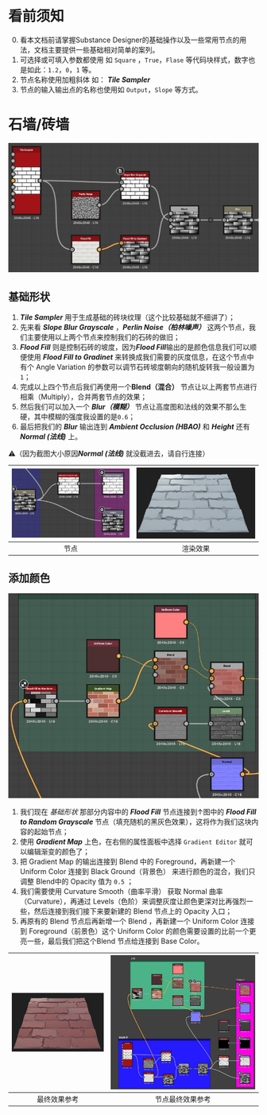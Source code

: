 # 看前须知
0. 看本文档前请掌握Substance Designer的基础操作以及一些常用节点的用法，文档主要提供一些基础相对简单的案列。
1. 可选择或可填入参数都使用 如 `Square` ，`True`，`Flase` 等代码块样式，数字也是如此：`1.2`，`0`，`1` 等。
2. 节点名称使用加粗斜体 如： ***Tile Sampler***
3. 节点的输入输出点的名称也使用如 `Output`，`Slope` 等方式。

# 石墙/砖墙

![image](./images/Aan1.jpg)

## 基础形状

1. ***Tile Sampler*** 用于生成基础的砖块纹理（这个比较基础就不细讲了）；
2. 先来看 ***Slope Blur Grayscale*** ，***Perlin Noise（柏林噪声）*** 这两个节点，我们主要使用以上两个节点来控制我们的石砖的做旧；
3. ***Flood Fill*** 则是控制石砖的坡度，因为***Flood Fill***输出的是颜色信息我们可以顺便使用 ***Flood Fill to Gradinet*** 来转换成我们需要的灰度信息，在这个节点中有个 Angle Variation 的参数可以调节石砖坡度朝向的随机旋转我一般设置为`1`；
4. 完成以上四个节点后我们再使用一个**Blend（混合）** 节点让以上两套节点进行相乘（Multiply），合并两套节点的效果；
5. 然后我们可以加入一个 ***Blur（模糊）*** 节点让高度图和法线的效果不那么生硬，其中模糊的强度我设置的是`0.6`；
6. 最后把我们的 ***Blur*** 输出连到 ***Ambient Occlusion (HBAO)*** 和 ***Height***
还有 ***Normal (法线)*** 上。

⚠（因为截图大小原因***Normal (法线)*** 就没截进去，请自行连接） 

![image](./images/Aan2.jpg) |![image](./images/Aan3.jpg)
:-: | :-:
节点 | 渲染效果


## 添加颜色

![image](./images/Aan4.jpg)

1. 我们现在 *基础形状* 那部分内容中的 ***Flood Fill*** 节点连接到↑图中的 ***Flood Fill to Random Grayscale*** 节点（填充随机的黑灰色效果），这将作为我们这块内容的起始节点；
2. 使用 ***Gradient Map*** 上色，在右侧的属性面板中选择 `Gradient Editor` 就可以编辑渐变的颜色了；
3. 把 Gradient Map 的输出连接到 Blend 中的 Foreground，再新建一个 Uniform Color 连接到 Black Ground（背景色） 来进行颜色的混合，我们只调整 Blend中的 Opacity 值为 `0.5` ；
4. 我们需要使用 Curvature Smooth（曲率平滑） 获取 Normal 曲率（Curvature），再通过 Levels（色阶）来调整灰度让颜色更深对比再强烈一些，然后连接到我们接下来要新建的 Blend 节点上的 Opacity 入口；
5. 再原有的 Blend 节点后再新增一个 Blend ，再新建一个 Uniform Color  连接到 Foreground（前景色）这个 Uniform Color 的颜色需要设置的比前一个更亮一些，最后我们把这个Blend 节点给连接到 Base Color。


![image](./images/Aan5.jpg) | ![image](./images/Aan6.jpg)
:-: | :-:
最终效果参考  |  节点最终效果参考